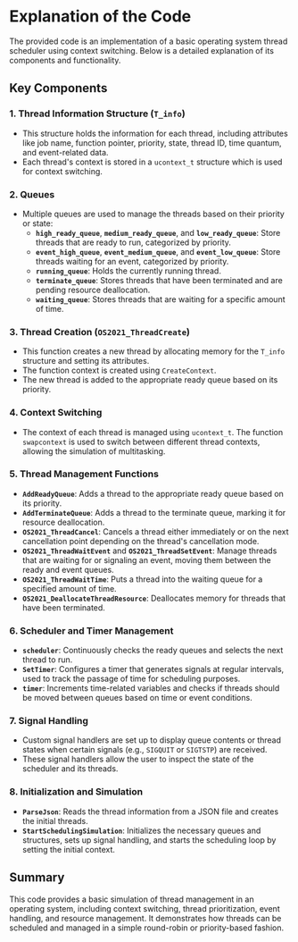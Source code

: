 # Explanation of the Code

The provided code is an implementation of a basic operating system thread scheduler using context switching. Below is a detailed explanation of its components and functionality.

## Key Components

### 1. Thread Information Structure (`T_info`)
- This structure holds the information for each thread, including attributes like job name, function pointer, priority, state, thread ID, time quantum, and event-related data.
- Each thread's context is stored in a `ucontext_t` structure which is used for context switching.

### 2. Queues
- Multiple queues are used to manage the threads based on their priority or state:
  - **`high_ready_queue`**, **`medium_ready_queue`**, and **`low_ready_queue`**: Store threads that are ready to run, categorized by priority.
  - **`event_high_queue`**, **`event_medium_queue`**, and **`event_low_queue`**: Store threads waiting for an event, categorized by priority.
  - **`running_queue`**: Holds the currently running thread.
  - **`terminate_queue`**: Stores threads that have been terminated and are pending resource deallocation.
  - **`waiting_queue`**: Stores threads that are waiting for a specific amount of time.

### 3. Thread Creation (`OS2021_ThreadCreate`)
- This function creates a new thread by allocating memory for the `T_info` structure and setting its attributes.
- The function context is created using `CreateContext`.
- The new thread is added to the appropriate ready queue based on its priority.

### 4. Context Switching
- The context of each thread is managed using `ucontext_t`. The function `swapcontext` is used to switch between different thread contexts, allowing the simulation of multitasking.

### 5. Thread Management Functions
- **`AddReadyQueue`**: Adds a thread to the appropriate ready queue based on its priority.
- **`AddTerminateQueue`**: Adds a thread to the terminate queue, marking it for resource deallocation.
- **`OS2021_ThreadCancel`**: Cancels a thread either immediately or on the next cancellation point depending on the thread's cancellation mode.
- **`OS2021_ThreadWaitEvent`** and **`OS2021_ThreadSetEvent`**: Manage threads that are waiting for or signaling an event, moving them between the ready and event queues.
- **`OS2021_ThreadWaitTime`**: Puts a thread into the waiting queue for a specified amount of time.
- **`OS2021_DeallocateThreadResource`**: Deallocates memory for threads that have been terminated.

### 6. Scheduler and Timer Management
- **`scheduler`**: Continuously checks the ready queues and selects the next thread to run.
- **`SetTimer`**: Configures a timer that generates signals at regular intervals, used to track the passage of time for scheduling purposes.
- **`timer`**: Increments time-related variables and checks if threads should be moved between queues based on time or event conditions.

### 7. Signal Handling
- Custom signal handlers are set up to display queue contents or thread states when certain signals (e.g., `SIGQUIT` or `SIGTSTP`) are received.
- These signal handlers allow the user to inspect the state of the scheduler and its threads.

### 8. Initialization and Simulation
- **`ParseJson`**: Reads the thread information from a JSON file and creates the initial threads.
- **`StartSchedulingSimulation`**: Initializes the necessary queues and structures, sets up signal handling, and starts the scheduling loop by setting the initial context.

## Summary

This code provides a basic simulation of thread management in an operating system, including context switching, thread prioritization, event handling, and resource management. It demonstrates how threads can be scheduled and managed in a simple round-robin or priority-based fashion.
